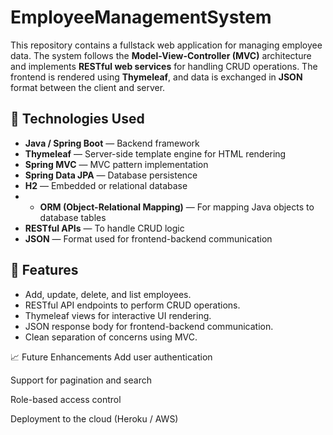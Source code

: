 # EmployeeManagementSystem

This repository contains a fullstack web application for managing employee data. The system follows the **Model-View-Controller (MVC)** architecture and implements **RESTful web services** for handling CRUD operations. The frontend is rendered using **Thymeleaf**, and data is exchanged in **JSON** format between the client and server.

## 🧱 Technologies Used

- **Java / Spring Boot** — Backend framework
- **Thymeleaf** — Server-side template engine for HTML rendering
- **Spring MVC** — MVC pattern implementation
- **Spring Data JPA** — Database persistence
- **H2** — Embedded or relational database
- - **ORM (Object-Relational Mapping)** — For mapping Java objects to database tables
- **RESTful APIs** — To handle CRUD logic
- **JSON** — Format used for frontend-backend communication

## 📌 Features

- Add, update, delete, and list employees.
- RESTful API endpoints to perform CRUD operations.
- Thymeleaf views for interactive UI rendering.
- JSON response body for frontend-backend communication.
- Clean separation of concerns using MVC.


📈 Future Enhancements
Add user authentication

Support for pagination and search

Role-based access control

Deployment to the cloud (Heroku / AWS)

